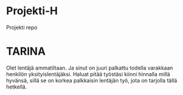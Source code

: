 # Projekti-H
Projekti repo

# TARINA
Olet lentäjä ammatiltaan. Ja sinut on juuri palkattu todella varakkaan henkilön yksityislentäjäksi. 
Haluat pitää työstäsi kiinni hinnalla millä hyvänsä, sillä se on korkea palkkaisin lentäjän työ, jota on tarjolla tällä 
hetkellä.

